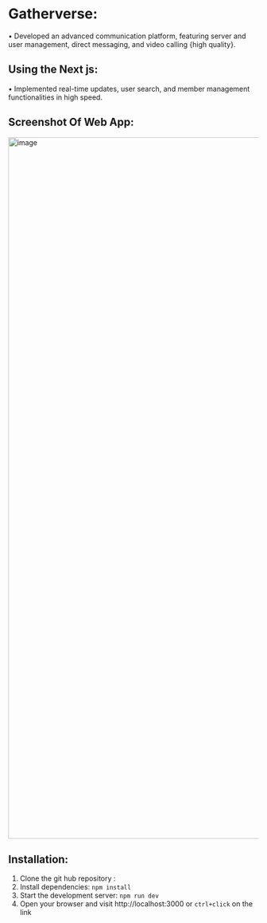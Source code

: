 # Gatherverse:

•  Developed an advanced communication platform, featuring server and user management, direct messaging, and video
calling {high quality}.

## Using the Next js:

 • Implemented real-time updates, user search, and member management functionalities in high speed.

## Screenshot Of Web App:

 <img width="1408" alt="image" 
 src="https://utfs.io/f/mJvRnIkXEid5hKFM7btuSbW2FIKR9CTzktOLxgM7f5Gque3a">

  ## Installation:

 1. Clone the git hub repository :
 2. Install dependencies: `npm install`
 3. Start the development server: `npm run dev`
 4. Open your browser and visit http://localhost:3000 or `ctrl+click` on the link

